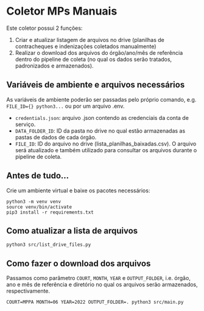 # Coletor MPs Manuais

Este coletor possui 2 funções:

1. Criar e atualizar listagem de arquivos no drive (planilhas de contracheques e indenizações coletados manualmente)
2. Realizar o download dos arquivos do órgão/ano/mês de referência dentro do pipeline de coleta (no qual os dados serão tratados, padronizados e armazenados).

## Variáveis de ambiente e arquivos necessários

As variáveis de ambiente poderão ser passadas pelo próprio comando, e.g. `FILE_ID={} python3...` ou por um arquivo .env.

- `credentials.json`: arquivo .json contendo as credenciais da conta de serviço.
- `DATA_FOLDER_ID`: ID da pasta no drive no qual estão armazenadas as pastas de dados de cada órgão.
- `FILE_ID`: ID do arquivo no drive (lista_planilhas_baixadas.csv). O arquivo será atualizado e também utilizado para consultar os arquivos durante o pipeline de coleta.

## Antes de tudo...

Crie um ambiente virtual e baixe os pacotes necessários:

```{sh}
python3 -m venv venv
source venv/bin/activate
pip3 install -r requirements.txt
```

## Como atualizar a lista de arquivos

```{sh}
python3 src/list_drive_files.py
```

## Como fazer o download dos arquivos

Passamos como parâmetro `COURT`, `MONTH`, `YEAR` e `OUTPUT_FOLDER`, i.e. órgão, ano e mês de referência e diretório no qual os arquivos serão armazenados, respectivamente.

```{sh}
COURT=MPPA MONTH=06 YEAR=2022 OUTPUT_FOLDER=. python3 src/main.py
```
